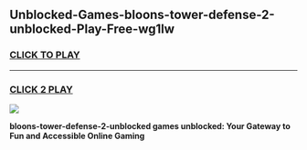 
## Unblocked-Games-bloons-tower-defense-2-unblocked-Play-Free-wg1lw
<h3>
<a href="https://premium76.site?title=bloons-tower-defense-2-unblocked&ref=18A1">CLICK TO PLAY</a></h3>
<hr>

<h3>
<a href="https://premium76.site?title=bloons-tower-defense-2-unblocked&ref=18A1">CLICK 2 PLAY</a>
  
</h3>

<a href="https://premium76.site?title=bloons-tower-defense-2-unblocked&ref=18A1"><img src="https://clearcache.store/games.png"></a>


**bloons-tower-defense-2-unblocked games unblocked: Your Gateway to Fun and Accessible Online Gaming**
